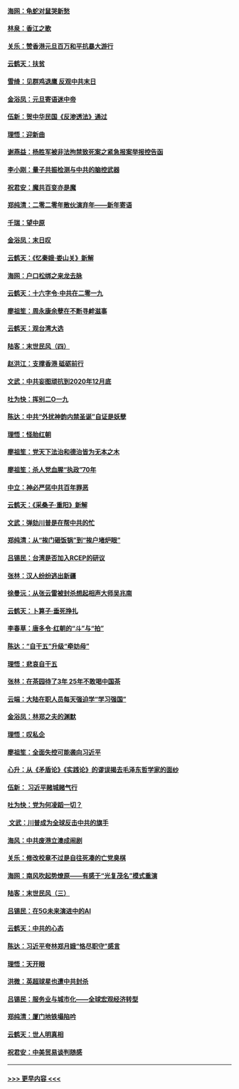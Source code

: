 #### [海网：龟蛇对鼠哭新愁](../pages/nsc993/n11764895.md?t=01031555) 
#### [林泉：香江之歌](../pages/nsc993/n11764415.md?t=01031555) 
#### [关乐：赞香港元旦百万和平抗暴大游行](../pages/nsc993/n11764382.md?t=01031555) 
#### [云鹤天：扶贫](../pages/nsc993/n11764245.md?t=01031555) 
#### [雪绮：见群鸡退鹰  反观中共末日](../pages/nsc993/n11762112.md?t=01031555) 
#### [金浴凤：元旦寄语迷中帝](../pages/nsc993/n11761788.md?t=01031555) 
#### [伍新：贺中华民国《反渗透法》通过](../pages/nsc993/n11761994.md?t=01031555) 
#### [理悟：迎新曲](../pages/nsc993/n11761152.md?t=01031555) 
#### [谢燕益：杨胜军被非法拘禁致死案之紧急报案举报控告函](../pages/nsc993/n11756134.md?t=01031555) 
#### [李小刚：量子共振检测与中共的脑控武器](../pages/nsc993/n11754518.md?t=01031555) 
#### [祝君安：魔共百变亦是魔](../pages/nsc993/n11754469.md?t=01031555) 
#### [郑纯清：二零二零年散伙演弃年——新年寄语](../pages/nsc993/n11754195.md?t=01031555) 
#### [千瑞：望中原](../pages/nsc993/n11754159.md?t=01031555) 
#### [金浴凤：末日叹](../pages/nsc993/n11752359.md?t=01031555) 
#### [云鹤天：《忆秦娥‧娄山关》新解](../pages/nsc993/n11752348.md?t=01031555) 
#### [海网：户口松绑之来龙去脉](../pages/nsc993/n11752328.md?t=01031555) 
#### [云鹤天：十六字令‧中共在二零一九](../pages/nsc993/n11752305.md?t=01031555) 
#### [廖祖笙：周永康余孽在不断寻衅滋事](../pages/nsc993/n11751013.md?t=01031555) 
#### [云鹤天：观台湾大选](../pages/nsc993/n11751007.md?t=01031555) 
#### [陆客：末世民风（四）](../pages/nsc993/n11749203.md?t=01031555) 
#### [赵洪江：支撑香港 砥砺前行](../pages/nsc993/n11748482.md?t=01031555) 
#### [文武：中共妄图顽抗到2020年12月底](../pages/nsc993/n11748446.md?t=01031555) 
#### [吐为快：挥别二O一九](../pages/nsc993/n11748411.md?t=01031555) 
#### [陈达：中共“外扰神韵内禁圣诞”自证是妖孽](../pages/nsc993/n11748226.md?t=01031555) 
#### [理悟：怪胎红朝](../pages/nsc993/n11748206.md?t=01031555) 
#### [廖祖笙：党天下法治和德治皆为无本之木](../pages/nsc993/n11748135.md?t=01031555) 
#### [廖祖笙：杀人党血腥“执政”70年](../pages/nsc993/n11745144.md?t=01031555) 
#### [中立：神必严惩中共百年罪恶](../pages/nsc993/n11744970.md?t=01031555) 
#### [云鹤天：《采桑子‧重阳》新解](../pages/nsc993/n11744948.md?t=01031555) 
#### [文武：弹劾川普是在帮中共的忙](../pages/nsc993/n11744758.md?t=01031555) 
#### [郑纯清：从“挨门砸饭锅”到“挨户堵炉眼”](../pages/nsc993/n11744745.md?t=01031555) 
#### [吕锡民：台湾是否加入RCEP的研议](../pages/nsc993/n11744701.md?t=01031555) 
#### [张林：汉人纷纷逃出新疆](../pages/nsc993/n11743530.md?t=01031555) 
#### [徐曼沅：从张云雷被封杀想起相声大师吴兆南](../pages/nsc993/n11741816.md?t=01031555) 
#### [云鹤天：卜算子‧垂死挣扎](../pages/nsc993/n11739956.md?t=01031555) 
#### [李春草：唐多令‧红朝的“斗”与“拍”](../pages/nsc993/n11739830.md?t=01031555) 
#### [陈达：“自干五”升级“牵妨母”](../pages/nsc993/n11739724.md?t=01031555) 
#### [理悟：悲哀自干五](../pages/nsc993/n11739547.md?t=01031555) 
#### [张林：在茶园待了3年 25年不敢喝中国茶](../pages/nsc993/n11739240.md?t=01031555) 
#### [云端：大陆在职人员每天强迫学“学习强国”](../pages/nsc993/n11738735.md?t=01031555) 
#### [金浴凤：林郑之夫的渊默](../pages/nsc993/n11737735.md?t=01031555) 
#### [理悟：叹私企](../pages/nsc993/n11737715.md?t=01031555) 
#### [廖祖笙：全面失控可能袭向习近平](../pages/nsc993/n11737704.md?t=01031555) 
#### [心升：从《矛盾论》《实践论》的谬误揭去毛泽东哲学家的面纱](../pages/nsc993/n11736962.md?t=01031555) 
#### [伍新： 习近平赌城赌气行](../pages/nsc993/n11736929.md?t=01031555) 
#### [吐为快：党为何凌蹈一切？](../pages/nsc993/n11736915.md?t=01031555) 
#### [ 文武：川普成为全球反击中共的旗手](../pages/nsc993/n11736882.md?t=01031555) 
#### [海风：中共废港立澳成闹剧](../pages/nsc993/n11735857.md?t=01031555) 
#### [关乐：修改校章不过是自往死凑的亡党臭棋](../pages/nsc993/n11735097.md?t=01031555) 
#### [海网：南风吹起势燎原——有感于“光复茂名”模式重演](../pages/nsc993/n11732308.md?t=01031555) 
#### [陆客：末世民风（三）](../pages/nsc993/n11732211.md?t=01031555) 
#### [吕锡民：在5G未来演进中的AI](../pages/nsc993/n11730010.md?t=01031555) 
#### [云鹤天：中共的心态](../pages/nsc993/n11729906.md?t=01031555) 
#### [陈达：习近平夸林郑月娥“恪尽职守”感言](../pages/nsc993/n11729881.md?t=01031555) 
#### [理悟：天开眼](../pages/nsc993/n11729699.md?t=01031555) 
#### [洪微：英超球星也遭中共封杀](../pages/nsc993/n11727243.md?t=01031555) 
#### [吕锡民：服务业与城市化——全球宏观经济转型](../pages/nsc993/n11725845.md?t=01031555) 
#### [郑纯清：厦门地铁塌陷吟](../pages/nsc993/n11725813.md?t=01031555) 
#### [云鹤天：世人明真相](../pages/nsc993/n11725621.md?t=01031555) 
#### [祝君安：中美贸易谈判随感](../pages/nsc993/n11725609.md?t=01031555) 

----
#### [ >>> 更早内容 <<< ](../indexes/nsc993-earlier.md)
